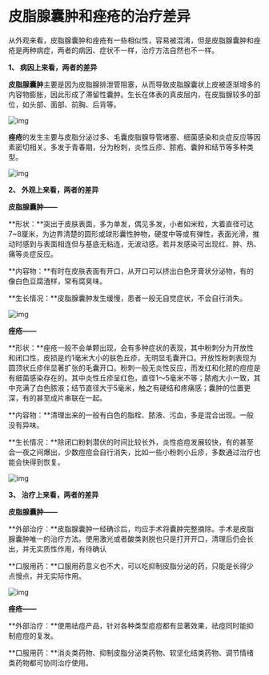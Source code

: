 # 皮脂腺囊肿和痤疮的治疗差异

从外观来看，皮脂腺囊肿和痤疮有一些相似性，容易被混淆，但是皮脂腺囊肿和痤疮是两种病症，两者的病因、症状不一样，治疗方法自然也不一样。

**1、 病因上来看，两者的差异**

**皮脂腺囊肿**主要是因为皮脂腺排泄管阻塞，从而导致皮脂腺囊状上皮被逐渐增多的内容物膨胀，因此形成了滞留性囊肿。生长在体表的真皮层内，在皮脂腺较多的部位，如头部、面部、前胸、后背等。

![img](https://pic2.zhimg.com/80/v2-a765be67395a089a3dd3ab83efeaa72c_720w.jpg)

**痤疮**的发生主要与皮脂分泌过多、毛囊皮脂腺导管堵塞、细菌感染和炎症反应等因素密切相关。多发于青春期，分为粉刺，炎性丘疹、脓疱、囊肿和结节等多种类型。

![img](https://pic1.zhimg.com/80/v2-037d73bbb50435a7ae12ce5a8af31baa_720w.jpg)

**2、 外观上来看，两者的差异**

**皮脂腺囊肿——**

**形状：**突出于皮肤表面，多为单发，偶见多发，小者如米粒，大着直径可达7~8厘米，为边界清楚的圆形或球形囊性肿物，硬度中等或有弹性，表面光滑，推动时感到与表面相连但与基底无粘连，无波动感。若并发感染可出现红、肿、热、痛等炎症反应。

**内容物：**有时在皮肤表面有开口，从开口可以挤出白色牙膏状分泌物，有的像白色豆腐渣样，常有腐臭味。

**生长情况：**皮脂腺囊肿发生缓慢，患者一般无自觉症状，不会自行消失。

![img](https://pic3.zhimg.com/80/v2-8609658e3802974783402b501e8e9752_720w.jpg)

**痤疮——**

**形状：**痤疮一般不会单颗出现，会有多种症状的表现，其中粉刺分为开放性和闭口性，皮损是约1毫米大小的肤色丘疹，无明显毛囊开口。开放性粉刺表现为圆顶状丘疹伴显著扩张的毛囊开口。粉刺一般无炎性反应，而发红和化脓的痘痘是有细菌感染存在的。其中炎性丘疹呈红色，直径1～5毫米不等；脓疱大小一致，其中充满了白色脓液；结节直径大于5毫米，触之有硬结和疼痛感；囊肿的位置更深，有的甚至成片串联在一起。

**内容物：**清理出来的一般有白色的脂栓、脓液、污血，多是混合出现。一般没有异味。

**生长情况：**除闭口粉刺潜伏的时间比较长外，炎性痘痘发展较快，有的甚至会一夜之间爆出，少数痘痘会自行消失，比如一些小粉刺小丘疹，多数通过治疗也能会快得到恢复。

![img](https://pic3.zhimg.com/80/v2-9077c75117137357117467134acda482_720w.jpg)

**3、 治疗上来看，两者的差异**

**皮脂腺囊肿——**

**外部治疗：**皮脂腺囊肿一经确诊后，均应手术将囊肿完整摘除。手术是皮脂腺囊肿唯一的治疗方法。使用激光或者酸类剥脱也只是打开开口，清理后仍会长出，并无实质性作用，有待确认

**口服用药：**口服用药意义也不大，可以吃抑制皮脂分泌的药，只能是长得少点慢点，并无实际作用。

![img](https://pic3.zhimg.com/80/v2-7472e79804e41e462775aaf2460062a4_720w.jpg)

**痤疮——**

**外部治疗：**使用祛痘产品，针对各种类型痘痘都有显著效果，祛痘同时能抑制痘痘的复发。

**口服用药：**消炎类药物、抑制皮脂分泌类药物、软坚化结类药物、调节情绪类药物都可协同治疗使用。

